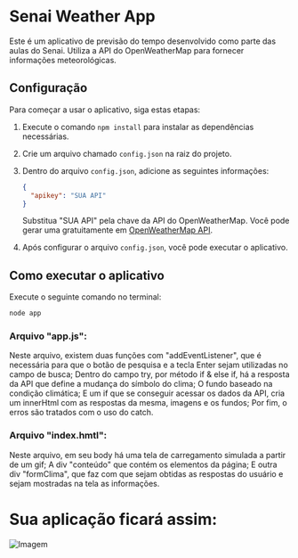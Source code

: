 # Senai Weather App

Este é um aplicativo de previsão do tempo desenvolvido como parte das aulas do Senai. Utiliza a API do OpenWeatherMap para fornecer informações meteorológicas.

## Configuração

Para começar a usar o aplicativo, siga estas etapas:

1. Execute o comando `npm install` para instalar as dependências necessárias.

2. Crie um arquivo chamado `config.json` na raiz do projeto.

3. Dentro do arquivo `config.json`, adicione as seguintes informações:
   ```json
   {
     "apikey": "SUA API"
   }
   ```
   Substitua "SUA API" pela chave da API do OpenWeatherMap. Você pode gerar uma gratuitamente em [OpenWeatherMap API](https://openweathermap.org/api).

4. Após configurar o arquivo `config.json`, você pode executar o aplicativo.

## Como executar o aplicativo


Execute o seguinte comando no terminal:
```bash
node app
```

### Arquivo "app.js":

Neste arquivo, existem duas funções com "addEventListener", que é necessária para que o botão de pesquisa e a tecla Enter sejam utilizadas no campo de busca; Dentro do campo try, por método if & else if, há a resposta da API que define a mudança do símbolo do clima; O fundo baseado na condição climática; E um if que se conseguir acessar os dados da API, cria um innerHtml com as respostas da mesma, imagens e os fundos; Por fim, o erros são tratados com o uso do catch.

### Arquivo "index.hmtl":

Neste arquivo, em seu body há uma tela de carregamento simulada a partir de um gif; A div "conteúdo" que contém os elementos da página; E outra div "formClima", que faz com que sejam obtidas as respostas do usuário e sejam mostradas na tela as informações.

# Sua aplicação ficará assim: 
![Imagem](https://github.com/Viniciusulpicio/Api_openweathermap/assets/145928303/0fc92b1f-466a-46d1-938a-627d3ec81283)

